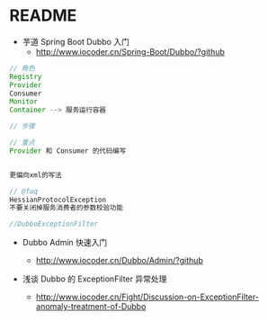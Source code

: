 # README

- 芋道 Spring Boot Dubbo 入门
    - <http://www.iocoder.cn/Spring-Boot/Dubbo/?github>

```java
// 角色
Registry
Provider
Consumer
Monitor
Container --> 服务运行容器

// 步骤

// 重点
Provider 和 Consumer 的代码编写


更偏向xml的写法

// @faq
HessianProtocolException
不要关闭掉服务消费者的参数校验功能

//DubboExceptionFilter
```

- Dubbo Admin 快速入门
    - <http://www.iocoder.cn/Dubbo/Admin/?github>

- 浅谈 Dubbo 的 ExceptionFilter 异常处理
    - http://www.iocoder.cn/Fight/Discussion-on-ExceptionFilter-anomaly-treatment-of-Dubbo
